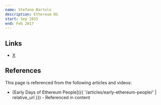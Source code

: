 ```yaml
---
name: Stefano Bartolo
description: Ethereum OG
start: Sep 2015
end: Feb 2017
---
```


## Links
- [X](https://twitter.com/sclopit)

## References

This page is referenced from the following articles and videos:

- [Early Days of Ethereum People]({{ '/articles/early-ethereum-people/' | relative_url }}) - Referenced in content